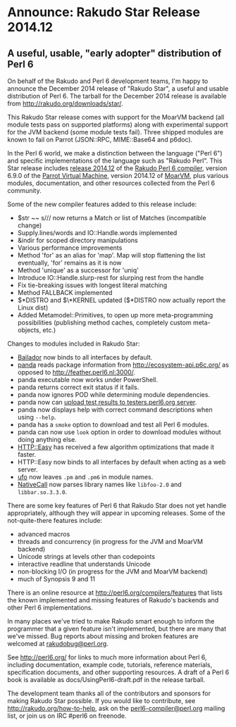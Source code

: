 # Announce: Rakudo Star Release 2014.12

## A useful, usable, "early adopter" distribution of Perl 6

On behalf of the Rakudo and Perl 6 development teams, I'm happy to
announce the December 2014 release of "Rakudo Star", a useful and usable
distribution of Perl 6. The tarball for the December 2014 release is
available from <http://rakudo.org/downloads/star/>.

This Rakudo Star release comes with support for the MoarVM
backend (all module tests pass on supported platforms) along with
experimental support for the JVM backend (some module tests fail).
Three shipped modules are known to fail on Parrot (JSON::RPC,
MIME::Base64 and p6doc).

In the Perl 6 world, we make a distinction between the language
("Perl 6") and specific implementations of the language such as
"Rakudo Perl". This Star release includes [release 2014.12] of the
[Rakudo Perl 6 compiler], version 6.9.0 of the [Parrot Virtual
Machine], version 2014.12 of [MoarVM], plus various modules,
documentation, and other resources collected from the Perl 6
community.

[release 2014.12]:
    https://github.com/rakudo/rakudo/blob/nom/docs/announce/2014.12.md
[Rakudo Perl 6 compiler]: http://github.com/rakudo/rakudo
[Parrot Virtual Machine]: http://parrot.org
[MoarVM]: http://moarvm.org/

Some of the new compiler features added to this release include:

- $str ~~ s/// now returns a Match or list of Matches (incompatible change)
- Supply.lines/words and IO::Handle.words implemented
- &indir for scoped directory manipulations
- Various performance improvements
- Method 'for' as an alias for 'map'. Map will stop flattening the list eventually, 'for' remains as it is now
- Method 'unique' as a successor for 'uniq'
- Introduce IO::Handle.slurp-rest for slurping rest from the handle
- Fix tie-breaking issues with longest literal matching
- Method FALLBACK implemented
- $\*DISTRO and $\*KERNEL updated ($*DISTRO now actually report the Linux dist)
- Added Metamodel::Primitives, to open up more meta-programming possibilities
  (publishing method caches, completely custom meta-objects, etc.)

Changes to modules included in Rakudo Star:

- [Bailador](https://github.com/tadzik/Bailador) now binds to all interfaces by default.
- [panda](https://github.com/tadzik/panda) reads package information from <http://ecosystem-api.p6c.org/> as opposed to <http://feather.perl6.nl:3000/>.
- panda executable now works under PowerShell.
- panda returns correct exit status if it fails.
- panda now ignores POD while determining module dependencies.
- panda now can [upload test results to testers.perl6.org server](http://perl6advent.wordpress.com/2014/12/21/day-21-community-smoke-testing/).
- panda now displays help with correct command descriptions when using `--help`.
- panda has a `smoke` option to download and test all Perl 6 modules.
- panda can now use `look` option in order to download modules without doing anything else.
- [HTTP::Easy](https://github.com/supernovus/perl6-http-easy) has received a few algorithm optimizations that made it faster.
- HTTP::Easy now binds to all interfaces by default when acting as a web server.
- [ufo](https://github.com/masak/ufo) now leaves `.pm` and `.pm6` in module names.
- [NativeCall](https://github.com/jnthn/zavolaj) now parses library names like `libfoo-2.0` and `libbar.so.3.3.0`.

There are some key features of Perl 6 that Rakudo Star does not yet
handle appropriately, although they will appear in upcoming releases.
Some of the not-quite-there features include:

  * advanced macros
  * threads and concurrency (in progress for the JVM and MoarVM backend)
  * Unicode strings at levels other than codepoints
  * interactive readline that understands Unicode
  * non-blocking I/O (in progress for the JVM and MoarVM backend)
  * much of Synopsis 9 and 11

There is an online resource at <http://perl6.org/compilers/features>
that lists the known implemented and missing features of Rakudo's
backends and other Perl 6 implementations.

In many places we've tried to make Rakudo smart enough to inform the
programmer that a given feature isn't implemented, but there are many
that we've missed. Bug reports about missing and broken features are
welcomed at <rakudobug@perl.org>.

See <http://perl6.org/> for links to much more information about
Perl 6, including documentation, example code, tutorials, reference
materials, specification documents, and other supporting resources. A
draft of a Perl 6 book is available as docs/UsingPerl6-draft.pdf in
the release tarball.

The development team thanks all of the contributors and sponsors for
making Rakudo Star possible. If you would like to contribute, see
<http://rakudo.org/how-to-help>, ask on the <perl6-compiler@perl.org>
mailing list, or join us on IRC \#perl6 on freenode.

